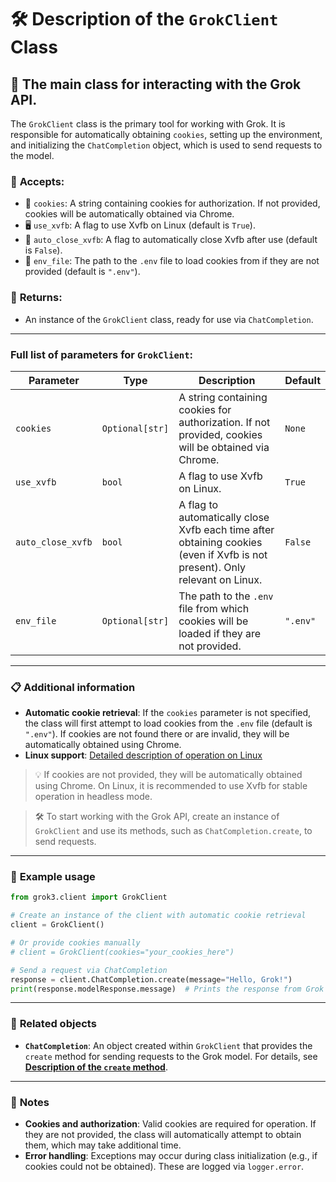 # 🛠️ Description of the `GrokClient` Class

## 🚀 The main class for interacting with the Grok API.

The `GrokClient` class is the primary tool for working with Grok. It is responsible for automatically obtaining `cookies`, setting up the environment, and initializing the `ChatCompletion` object, which is used to send requests to the model.

### 📨 **Accepts:**  
- 🍪 `cookies`: A string containing cookies for authorization. If not provided, cookies will be automatically obtained via Chrome.  
- 🖥️ `use_xvfb`: A flag to use Xvfb on Linux (default is `True`).  
- 🔄 `auto_close_xvfb`: A flag to automatically close Xvfb after use (default is `False`).  
- 📁 `env_file`: The path to the `.env` file to load cookies from if they are not provided (default is `".env"`).  

### 🎯 **Returns:**  
- An instance of the `GrokClient` class, ready for use via `ChatCompletion`.

---

### Full list of parameters for `GrokClient`:

| Parameter         | Type            | Description                                                                                                                 | Default  |
|-------------------|-----------------|-----------------------------------------------------------------------------------------------------------------------------|----------|
| `cookies`         | `Optional[str]` | A string containing cookies for authorization. If not provided, cookies will be obtained via Chrome.                        | `None`   |
| `use_xvfb`        | `bool`          | A flag to use Xvfb on Linux.                                                                                                | `True`   |
| `auto_close_xvfb` | `bool`          | A flag to automatically close Xvfb each time after obtaining cookies (even if Xvfb is not present). Only relevant on Linux. | `False`  |
| `env_file`        | `Optional[str]` | The path to the `.env` file from which cookies will be loaded if they are not provided.                                     | `".env"` |

---

### 📋 **Additional information**

- **Automatic cookie retrieval**: If the `cookies` parameter is not specified, the class will first attempt to load cookies from the `.env` file (default is `".env"`). If cookies are not found there or are invalid, they will be automatically obtained using Chrome.  
- **Linux support**: [Detailed description of operation on Linux](LinuxDoc)

> 💡 If cookies are not provided, they will be automatically obtained using Chrome. On Linux, it is recommended to use Xvfb for stable operation in headless mode.

> 🛠️ To start working with the Grok API, create an instance of `GrokClient` and use its methods, such as `ChatCompletion.create`, to send requests.

---

### 🌟 **Example usage**

```python
from grok3.client import GrokClient

# Create an instance of the client with automatic cookie retrieval
client = GrokClient()

# Or provide cookies manually
# client = GrokClient(cookies="your_cookies_here")

# Send a request via ChatCompletion
response = client.ChatCompletion.create(message="Hello, Grok!")
print(response.modelResponse.message)  # Prints the response from Grok
```

---

### 🔗 **Related objects**

- **`ChatCompletion`**: An object created within `GrokClient` that provides the `create` method for sending requests to the Grok model. For details, see **[Description of the `create` method](CreateDoc.md)**.

---

### 📌 **Notes**

- **Cookies and authorization**: Valid cookies are required for operation. If they are not provided, the class will automatically attempt to obtain them, which may take additional time.
- **Error handling**: Exceptions may occur during class initialization (e.g., if cookies could not be obtained). These are logged via `logger.error`.
